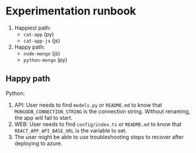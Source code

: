 # Experimentation runbook

1. Happiest path:
    - `cat-app` (py)
    - `cat-app-js` (js)
1. Happy path:
    - `node-mongo` (js)
    - `python-mongo` (py)

## Happy path

Python:

1. API: User needs to find `models.py` or `README.md` to know that `MONGODB_CONNECTION_STRING` is the connection string. Without renaming, the app will fail to start.
1. WEB: User needs to find `config/index.ts` or `README.md` to know that `REACT_APP_API_BASE_URL` is the variable to set.
1. The user might be able to use troubleshooting steps to recover after deploying to azure.
